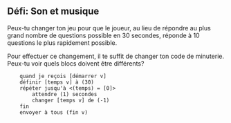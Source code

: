## Défi: Son et musique

Peux-tu changer ton jeu pour que le joueur, au lieu de répondre au plus grand nombre de questions possible en 30 secondes, réponde à 10 questions le plus rapidement possible.

Pour effectuer ce changement, il te suffit de changer ton code de minuterie. Peux-tu voir quels blocs doivent être différents?

```blocks3
    quand je reçois [démarrer v]
    définir [temps v] à (30)
    répéter jusqu'à <(temps) = [0]>
        attendre (1) secondes
        changer [temps v] de (-1)
    fin
    envoyer à tous (fin v)
```
